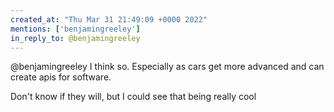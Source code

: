 ```yaml
---
created_at: "Thu Mar 31 21:49:09 +0000 2022"
mentions: ['benjamingreeley']
in_reply_to: @benjamingreeley
---
```


@benjamingreeley I think so. Especially as cars get more advanced and can create apis for software.

Don't know if they will, but I could see that being really cool